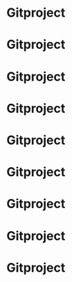 # Gitproject
# Gitproject
# Gitproject
# Gitproject
# Gitproject
# Gitproject
# Gitproject
# Gitproject
# Gitproject
